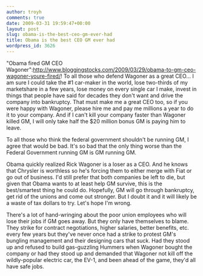 ```yaml
---
author: troyh
comments: true
date: 2009-03-31 19:59:47+00:00
layout: post
slug: obama-is-the-best-ceo-gm-ever-had
title: Obama is the best CEO GM ever had
wordpress_id: 3626
---
```


"Obama fired GM CEO Wagoner":http://www.bloggingstocks.com/2009/03/29/obama-to-gm-ceo-wagoner-youre-fired/! To all those who defend Wagoner as a great CEO... I am sure I could take the #1 car-maker in the world, lose two-thirds of my marketshare in a few years, lose money on every single car I make, invest in things that people have said for decades they don't want and drive the company into bankruptcy. That must make me a great CEO too, so if you were happy with Wagoner, please hire me and pay me millions a year to do it to your company. And if I can't kill your company faster than Wagoner killed GM, I will only take half the $20 million bonus GM is paying him to leave.

To all those who think the federal government shouldn't be running GM, I agree that would be bad. It's so bad that the only thing worse than the Federal Government running GM is GM running GM.

<!-- more -->

Obama quickly realized Rick Wagoner is a loser as a CEO. And he knows that Chrysler is worthless so he's forcing them to either merge with Fiat or go out of business. I'd still prefer that both companies be left to die, but given that Obama wants to at least help GM survive, this is the best/smartest thing he could do. Hopefully, GM will go through bankruptcy, get rid of the unions and come out stronger. But I doubt it and it will likely be a waste of tax dollars to try. Let's hope I'm wrong.

There's a lot of hand-wringing about the poor union employees who will lose their jobs if GM goes away. But they only have themselves to blame. They strike for contract negotiations, higher salaries, better benefits, etc. every few years but they've never once had a strike to protest GM's bungling management and their designing cars that suck. Had they stood up and refused to build gas-guzzling Hummers when Wagoner bought the company or had they stood up and demanded that Wagoner not kill off the wildly-popular electric car, the EV-1, and been ahead of the game, they'd all have safe jobs.
